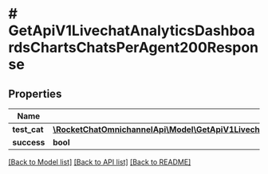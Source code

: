# # GetApiV1LivechatAnalyticsDashboardsChartsChatsPerAgent200Response

## Properties

Name | Type | Description | Notes
------------ | ------------- | ------------- | -------------
**test_cat** | [**\RocketChatOmnichannelApi\Model\GetApiV1LivechatAnalyticsDashboardsChartsChatsPerAgent200ResponseTestCat**](GetApiV1LivechatAnalyticsDashboardsChartsChatsPerAgent200ResponseTestCat.md) |  | [optional]
**success** | **bool** |  | [optional]

[[Back to Model list]](../../README.md#models) [[Back to API list]](../../README.md#endpoints) [[Back to README]](../../README.md)
